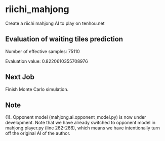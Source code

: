 # riichi_mahjong
Create a riichi mahjong AI to play on tenhou.net

## Evaluation of waiting tiles prediction

Number of effective samples: 75110

Evaluation value: 0.8220610355708976

## Next Job

Finish Monte Carlo simulation.

## **Note**

(1). Opponent model (mahjong.ai.opponent_model.py) is now under development. Note that we have already switched to opponent model in mahjong.player.py (line 262-266), which means we have intentionally turn off the original AI of the author.
